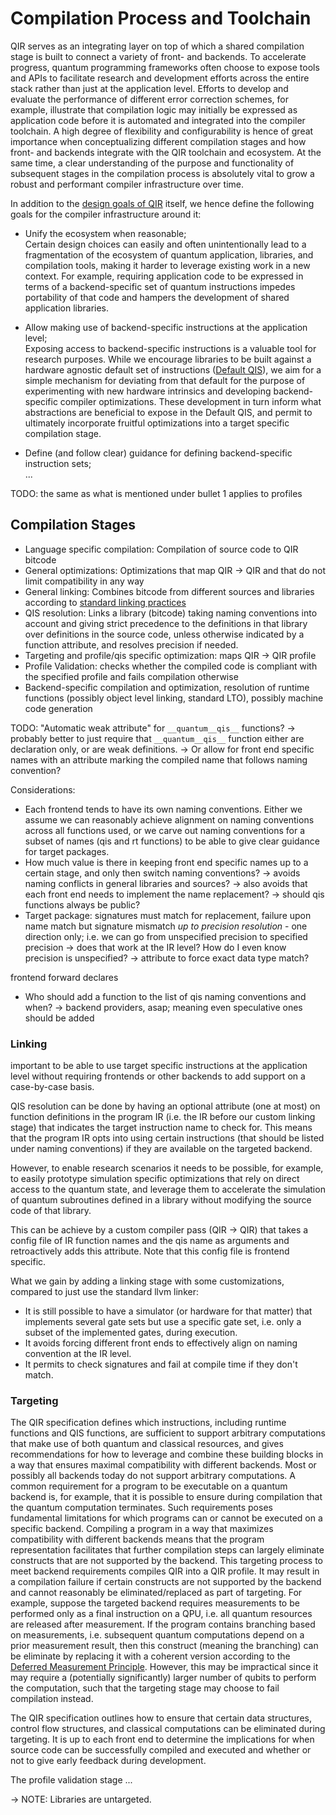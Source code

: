 # Compilation Process and Toolchain

QIR serves as an integrating layer on top of which a shared compilation stage is
built to connect a variety of front- and backends. To accelerate progress,
quantum programming frameworks often choose to expose tools and APIs to
facilitate research and development efforts across the entire stack rather than
just at the application level. Efforts to develop and evaluate the performance
of different error correction schemes, for example, illustrate that compilation
logic may initially be expressed as application code before it is automated and
integrated into the compiler toolchain. A high degree of flexibility and
configurability is hence of great importance when conceptualizing different
compilation stages and how front- and backends integrate with the QIR toolchain
and ecosystem. At the same time, a clear understanding of the purpose and
functionality of subsequent stages in the compilation process is absolutely
vital to grow a robust and performant compiler infrastructure over time.

In addition to the [design goals of
QIR](https://github.com/qir-alliance/qir-spec/blob/main/Scope.md) itself, we
hence define the following goals for the compiler infrastructure around it:

- Unify the ecosystem when reasonable; <br/>
  Certain design choices can easily and often unintentionally lead to a
  fragmentation of the ecosystem of quantum application, libraries, and
  compilation tools, making it harder to leverage existing work in a new
  context. For example, requiring application code to be expressed in terms of a
  backend-specific set of quantum instructions impedes portability of that code
  and hampers the development of shared application libraries.

- Allow making use of backend-specific instructions at the application level;
  <br /> Exposing access to backend-specific instructions is a valuable tool for
  research purposes. While we encourage libraries to be built against a hardware
  agnostic default set of instructions ([Default
  QIS](./quantum_instruction_sets/Default_QIS.md)), we aim for a simple
  mechanism for deviating from that default for the purpose of experimenting
  with new hardware intrinsics and developing backend-specific compiler
  optimizations. These development in turn inform what abstractions are
  beneficial to expose in the Default QIS, and permit to ultimately incorporate
  fruitful optimizations into a target specific compilation stage.

- Define (and follow clear) guidance for defining backend-specific instruction
  sets; <br /> ...

TODO: the same as what is mentioned under bullet 1 applies to profiles

## Compilation Stages

- Language specific compilation: Compilation of source code to QIR bitcode
- General optimizations: Optimizations that map QIR -> QIR and that do not limit
  compatibility in any way
- General linking: Combines bitcode from different sources and libraries
  according to [standard linking practices]()
- QIS resolution: Links a library (bitcode) taking naming conventions into
  account and giving strict precedence to the definitions in that library over
  definitions in the source code, unless otherwise indicated by a function
  attribute, and resolves precision if needed.
- Targeting and profile/qis specific optimization: maps QIR -> QIR profile
- Profile Validation: checks whether the compiled code is compliant with the
  specified profile and fails compilation otherwise
- Backend-specific compilation and optimization, resolution of runtime functions
  (possibly object level linking, standard LTO), possibly machine code
  generation

TODO: "Automatic weak attribute" for `__quantum__qis__` functions? -> probably
better to just require that `__quantum__qis__` function either are declaration
only, or are weak definitions. -> Or allow for front end specific names with an
attribute marking the compiled name that follows naming convention?

Considerations:

- Each frontend tends to have its own naming conventions. Either we assume we
  can reasonably achieve alignment on naming conventions across all functions
  used, or we carve out naming conventions for a subset of names (qis and rt
  functions) to be able to give clear guidance for target packages.
- How much value is there in keeping front end specific names up to a certain
  stage, and only then switch naming conventions? -> avoids naming conflicts in
  general libraries and sources? -> also avoids that each front end needs to
  implement the name replacement? -> should qis functions always be public?
- Target package: signatures must match for replacement, failure upon name match
  but signature mismatch *up to precision resolution* - one direction only; i.e.
  we can go from unspecified precision to specified precision -> does that work
  at the IR level? How do I even know precision is unspecified? -> attribute to
  force exact data type match?

frontend forward declares

- Who should add a function to the list of qis naming conventions and when? ->
  backend providers, asap; meaning even speculative ones should be added

### Linking

important to be able to use target specific instructions at the application
level without requiring frontends or other backends to add support on a
case-by-case basis.

QIS resolution can be done by having an optional attribute (one at most) on
function definitions in the program IR (i.e. the IR before our custom linking
stage) that indicates the target instruction name to check for. This means that
the program IR opts into using certain instructions (that should be listed under
naming conventions) if they are available on the targeted backend.

However, to enable research scenarios it needs to be possible, for example, to
easily prototype simulation specific optimizations that rely on direct access to
the quantum state, and leverage them to accelerate the simulation of quantum
subroutines defined in a library without modifying the source code of that
library.

This can be achieve by a custom compiler pass (QIR -> QIR) that takes a config
file of IR function names and the qis name as arguments and retroactively adds
this attribute. Note that this config file is frontend specific.

What we gain by adding a linking stage with some customizations, compared to
just use the standard llvm linker:

- It is still possible to have a simulator (or hardware for that matter) that
  implements several gate sets but use a specific gate set, i.e. only a subset
  of the implemented gates, during execution.
- It avoids forcing different front ends to effectively align on naming
  convention at the IR level.
- It permits to check signatures and fail at compile time if they don't match.

### Targeting

The QIR specification defines which instructions, including runtime functions
and QIS functions, are sufficient to support arbitrary computations that make
use of both quantum and classical resources, and gives recommendations for how
to leverage and combine these building blocks in a way that ensures maximal
compatibility with different backends. Most or possibly all backends today do
not support arbitrary computations. A common requirement for a program to be
executable on a quantum backend is, for example, that it is possible to ensure
during compilation that the quantum computation terminates. Such requirements
poses fundamental limitations for which programs can or cannot be executed on a
specific backend. Compiling a program in a way that maximizes compatibility with
different backends means that the program representation facilitates that
further compilation steps can largely eliminate constructs that are not
supported by the backend. This targeting process to meet backend requirements
compiles QIR into a QIR profile. It may result in a compilation failure if
certain constructs are not supported by the backend and cannot reasonably be
eliminated/replaced as part of targeting. For example, suppose the targeted
backend requires measurements to be performed only as a final instruction on a
QPU, i.e. all quantum resources are released after measurement. If the program
contains branching based on measurements, i.e. subsequent quantum computations
depend on a prior measurement result, then this construct (meaning the
branching) can be eliminate by replacing it with a coherent version according to
the [Deferred Measurement
Principle](https://en.wikipedia.org/wiki/Deferred_Measurement_Principle).
However, this may be impractical since it may require a (potentially
significantly) larger number of qubits to perform the computation, such that the
targeting stage may choose to fail compilation instead.

The QIR specification outlines how to ensure that certain data structures,
control flow structures, and classical computations can be eliminated during
targeting. It is up to each front end to determine the implications for when
source code can be successfully compiled and executed and whether or not to give
early feedback during development.

The profile validation stage ...

-> NOTE: Libraries are untargeted.
